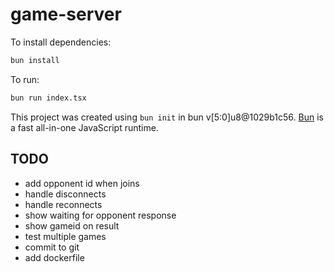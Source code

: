 # game-server

To install dependencies:

```bash
bun install
```

To run:

```bash
bun run index.tsx
```

This project was created using `bun init` in bun v[5:0]u8@1029b1c56. [Bun](https://bun.sh) is a fast all-in-one JavaScript runtime.

## TODO
- add opponent id when joins
- handle disconnects
- handle reconnects
- show waiting for opponent response
- show gameid on result
- test multiple games   
- commit to git
- add dockerfile
